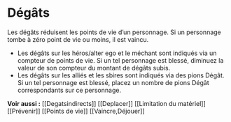 # Dégâts
Les dégâts réduisent les points de vie d’un personnage. Si un personnage tombe à zéro point de vie ou moins, il est vaincu.
- Les dégâts sur les héros/alter ego et le méchant sont indiqués via un compteur de points de vie. Si un tel personnage est blessé, diminuez la valeur de son compteur du montant de dégâts subis.
- Les dégâts sur les alliés et les sbires sont indiqués via des pions Dégât. Si un tel personnage est blessé, placez un nombre de pions Dégât correspondants sur ce personnage.

**Voir aussi :**
[[Degatsindirects]]
[[Deplacer]]
[[Limitation du matériel]]
[[Prévenir]]
[[Points de vie]]
[[Vaincre,Déjouer]]